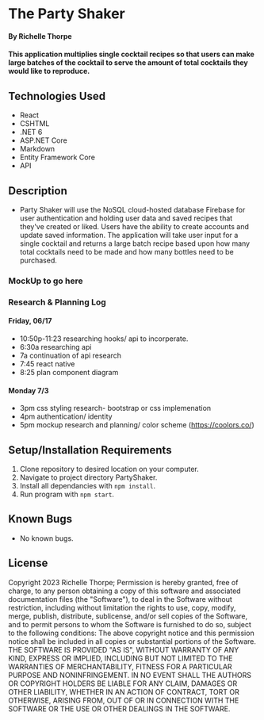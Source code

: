 # The Party Shaker

#### By Richelle Thorpe 

#### This application multiplies single cocktail recipes so that users can make large batches of the cocktail to serve the amount of total cocktails they would like to reproduce. 

## Technologies Used

- React
- CSHTML
- .NET 6
- ASP.NET Core
- Markdown
- Entity Framework Core
- API

## Description
- Party Shaker will use the NoSQL cloud-hosted database Firebase for user authentication and holding user data and saved recipes that they've created or liked. Users have the ability to create accounts and update saved information. The application will take user input for a single cocktail and returns a large batch recipe based upon how many total cocktails need to be made and how many bottles need to be purchased. 

### MockUp to go here

### Research & Planning Log
#### Friday, 06/17
- 10:50p-11:23 researching hooks/ api to incorperate.
- 6:30a researching api 
- 7a continuation of api research
- 7:45 react native
- 8:25 plan component diagram

#### Monday 7/3

- 3pm css styling research- bootstrap or css implemenation
- 4pm authentication/ identity
- 5pm mockup research and planning/ color scheme (https://coolors.co/)

## Setup/Installation Requirements
 
1. Clone repository to desired location on your computer.
2. Navigate to project directory PartyShaker.
3. Install all dependancies with `npm install`.
4. Run program with `npm start`.

## Known Bugs

- No known bugs.

## License

Copyright 2023 Richelle Thorpe; Permission is hereby granted, free of charge, to any person obtaining a copy of this software and associated documentation files (the "Software"), to deal in the Software without restriction, including without limitation the rights to use, copy, modify, merge, publish, distribute, sublicense, and/or sell copies of the Software, and to permit persons to whom the Software is furnished to do so, subject to the following conditions: The above copyright notice and this permission notice shall be included in all copies or substantial portions of the Software. THE SOFTWARE IS PROVIDED "AS IS", WITHOUT WARRANTY OF ANY KIND, EXPRESS OR IMPLIED, INCLUDING BUT NOT LIMITED TO THE WARRANTIES OF MERCHANTABILITY, FITNESS FOR A PARTICULAR PURPOSE AND NONINFRINGEMENT. IN NO EVENT SHALL THE AUTHORS OR COPYRIGHT HOLDERS BE LIABLE FOR ANY CLAIM, DAMAGES OR OTHER LIABILITY, WHETHER IN AN ACTION OF CONTRACT, TORT OR OTHERWISE, ARISING FROM, OUT OF OR IN CONNECTION WITH THE SOFTWARE OR THE USE OR OTHER DEALINGS IN THE SOFTWARE.